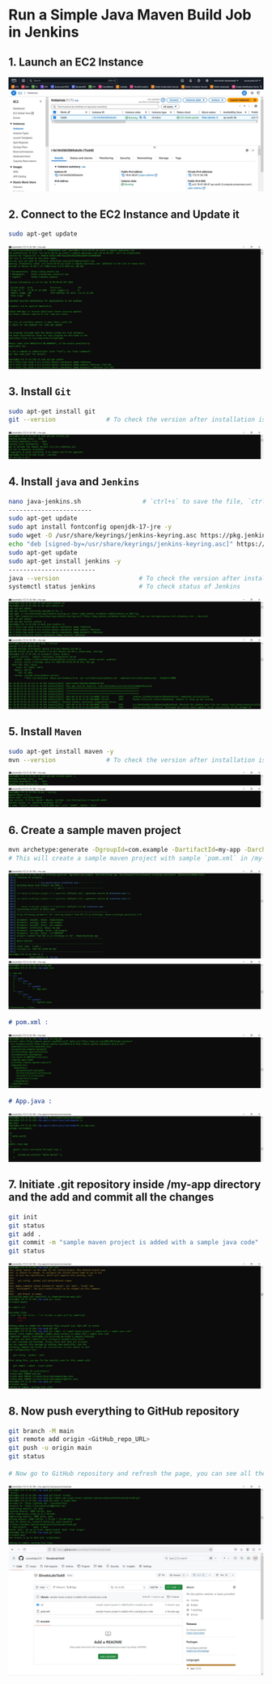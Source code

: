 # Run a Simple Java Maven Build Job in Jenkins

## 1. Launch an EC2 Instance
![image alt](https://github.com/souravhajra123/ElevateLabsTask8/blob/4ba19d59721e3082d0b6038c85b4c9796e9828eb/images/1.JPG)

## 2. Connect to the EC2 Instance and Update it
```bash
sudo apt-get update
```
![image alt](https://github.com/souravhajra123/ElevateLabsTask8/blob/4ba19d59721e3082d0b6038c85b4c9796e9828eb/images/2.JPG)

## 3. Install `Git`
```bash
sudo apt-get install git
git --version              # To check the version after installation is complete
```
![image alt](https://github.com/souravhajra123/ElevateLabsTask8/blob/4ba19d59721e3082d0b6038c85b4c9796e9828eb/images/3.JPG)

## 4. Install `java` and `Jenkins`
```bash
nano java-jenkins.sh                 # `ctrl+s` to save the file, `ctrl+x` to exit the nano editor mode
-----------------------
sudo apt-get update
sudo apt install fontconfig openjdk-17-jre -y
sudo wget -O /usr/share/keyrings/jenkins-keyring.asc https://pkg.jenkins.io/debian-stable/jenkins.io-2023.key
echo "deb [signed-by=/usr/share/keyrings/jenkins-keyring.asc]" https://pkg.jenkins.io/debian-stable binary/ | sudo tee /etc/apt/sources.list.d/jenkins.list > /dev/null
sudo apt-get update
sudo apt-get install jenkins -y
------------------------
java --version                      # To check the version after installation is complete
systemctl status jenkins            # To check status of Jenkins
```
![image alt](https://github.com/souravhajra123/ElevateLabsTask8/blob/4ba19d59721e3082d0b6038c85b4c9796e9828eb/images/4.JPG)
![image alt](https://github.com/souravhajra123/ElevateLabsTask8/blob/4ba19d59721e3082d0b6038c85b4c9796e9828eb/images/5.JPG)

## 5. Install `Maven`
```bash
sudo apt-get install maven -y
mvn --version              # To check the version after installation is complete
```
![image alt](https://github.com/souravhajra123/ElevateLabsTask8/blob/4ba19d59721e3082d0b6038c85b4c9796e9828eb/images/6.JPG)
![image alt](https://github.com/souravhajra123/ElevateLabsTask8/blob/4ba19d59721e3082d0b6038c85b4c9796e9828eb/images/7.JPG)

## 6. Create a sample maven project
```bash
mvn archetype:generate -DgroupId=com.example -DartifactId=my-app -DarchetypeArtifactId=maven-archetype-quickstart -DinteractiveMode=false
# This will create a sample maven project with sample `pom.xml` in /my-app directory and a sample java code `App.java` in /my-app/src/main/java/com/example directory
```
![image alt](https://github.com/souravhajra123/ElevateLabsTask8/blob/4ba19d59721e3082d0b6038c85b4c9796e9828eb/images/8.JPG)
![image alt](https://github.com/souravhajra123/ElevateLabsTask8/blob/4ba19d59721e3082d0b6038c85b4c9796e9828eb/images/9.JPG)

```markdown
# pom.xml :
```
![image alt](https://github.com/souravhajra123/ElevateLabsTask8/blob/4ba19d59721e3082d0b6038c85b4c9796e9828eb/images/10.JPG)

```markdown
# App.java :
```
![image alt](https://github.com/souravhajra123/ElevateLabsTask8/blob/4ba19d59721e3082d0b6038c85b4c9796e9828eb/images/11.JPG)

## 7. Initiate .git repository inside /my-app directory and the add and commit all the changes
```bash
git init
git status
git add .
git commit -m "sample maven project is added with a sample java code"
git status
```
![image alt](https://github.com/souravhajra123/ElevateLabsTask8/blob/b7b326ef7ea54288bfc464addf0c5c52d6222144/images/12.JPG)

## 8. Now push everything to GitHub repository
```bash
git branch -M main
git remote add origin <GitHub_repo_URL>
git push -u origin main
git status

# Now go to GitHub repository and refresh the page, you can see all the contents are available in the repository 
```
![image alt](https://github.com/souravhajra123/ElevateLabsTask8/blob/b7b326ef7ea54288bfc464addf0c5c52d6222144/images/13.JPG)
![image alt](https://github.com/souravhajra123/ElevateLabsTask8/blob/b7b326ef7ea54288bfc464addf0c5c52d6222144/images/14.JPG)

